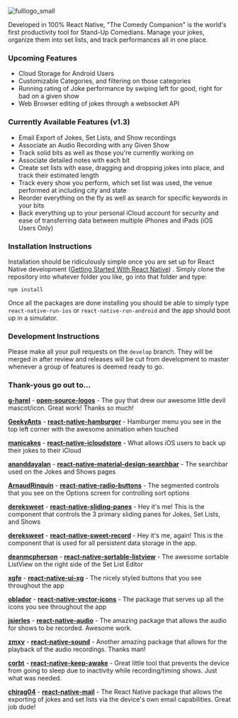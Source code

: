 ![fulllogo_small](https://cloud.githubusercontent.com/assets/955108/26615904/c215fc70-4587-11e7-9329-23cecb5d83be.png)

Developed in 100% React Native, "The Comedy Companion" is the world's first productivity tool for Stand-Up Comedians. Manage your jokes, organize them into set lists, and track performances all in one place.

### Upcoming Features

- Cloud Storage for Android Users
- Customizable Categories, and filtering on those categories
- Running rating of Joke performance by swiping left for good, right for bad on a given show
- Web Browser editing of jokes through a websocket API

### Currently Available Features (v1.3)

- Email Export of Jokes, Set Lists, and Show recordings
- Associate an Audio Recording with any Given Show
- Track solid bits as well as those you're currently working on
- Associate detailed notes with each bit
- Create set lists with ease, dragging and dropping jokes into place, and track their estimated length
- Track every show you perform, which set list was used, the venue performed at including city and state
- Reorder everything on the fly as well as search for specific keywords in your bits
- Back everything up to your personal iCloud account for security and ease of transferring data between multiple iPhones and iPads (iOS Users Only)

### Installation Instructions

Installation should be ridiculously simple once you are set up for React Native development ([Getting Started With React Native](https://facebook.github.io/react-native/docs/getting-started.html)) . Simply clone the repository into whatever folder you like, go into that folder and type:

```
npm install
```

Once all the packages are done installing you should be able to simply type `react-native-run-ios` or `react-native-run-android` and the app should boot up in a simulator.

### Development Instructions

Please make all your pull requests on the `develop` branch. They will be merged in after review and releases will be cut from development to master whenever a group of features is deemed ready to go.

### Thank-yous go out to...

[**g-harel**](https://github.com/g-harel) - [**open-source-logos**](https://github.com/g-harel/open-source-logos) - The guy that drew our awesome little devil mascot/icon. Great work! Thanks so much!

[**GeekyAnts**](https://github.com/GeekyAnts) - [**react-native-hamburger**](https://github.com/GeekyAnts/react-native-hamburger) - Hamburger menu you see in the top left corner with the awesome animation when touched

[**manicakes**](https://github.com/manicakes) - [**react-native-icloudstore**](https://github.com/manicakes/react-native-icloudstore) - What allows iOS users to back up their jokes to their iCloud

[**ananddayalan**](https://github.com/ananddayalan) - [**react-native-material-design-searchbar**](https://github.com/ananddayalan/react-native-material-design-searchbar) - The searchbar used on the Jokes and Shows pages

[**ArnaudRinquin**](https://github.com/ArnaudRinquin) - [**react-native-radio-buttons**](https://github.com/ArnaudRinquin/react-native-radio-buttons) - The segmented controls that you see on the Options screen for controlling sort options

[**dereksweet**](https://github.com/dereksweet) - [**react-native-sliding-panes**](https://github.com/dereksweet/react-native-sliding-panes) - Hey it's me! This is the component that controls the 3 primary sliding panes for Jokes, Set Lists, and Shows

[**dereksweet**](https://github.com/dereksweet) - [**react-native-sweet-record**](https://github.com/dereksweet/react-native-sweet-record) - Hey it's me, again! This is the component that is used for all persistent data storage in the app.

[**deanmcpherson**](https://github.com/deanmcpherson) - [**react-native-sortable-listview**](https://github.com/deanmcpherson/react-native-sortable-listview) - The awesome sortable ListView on the right side of the Set List Editor

[**xgfe**](https://github.com/xgfe) - [**react-native-ui-xg**](https://github.com/xgfe/react-native-ui-xg) - The nicely styled buttons that you see throughout the app

[**oblador**](https://github.com/oblador) - [**react-native-vector-icons**](https://github.com/oblador/react-native-vector-icons) - The package that serves up all the icons you see throughout the app

[**jsierles**](https://github.com/jsierles) - [**react-native-audio**](https://github.com/jsierles/react-native-audio) - The amazing package that allows the audio for shows to be recorded. Awesome work. 

[**zmxv**](https://github.com/zmxv) - [**react-native-sound**](https://github.com/zmxv/react-native-sound) - Another amazing package that allows for the playback of the audio recordings. Thanks man!

[**corbt**](https://github.com/corbt) - [**react-native-keep-awake**](https://github.com/corbt/react-native-keep-awake) - Great little tool that prevents the device from going to sleep due to inactivity while recording/timing shows. Just what was needed. 

[**chirag04**](https://github.com/chirag04) - [**react-native-mail**](https://github.com/chirag04/react-native-mail) - The React Native package that allows the exporting of jokes and set lists via the device's own email capabilities. Great job dude!
